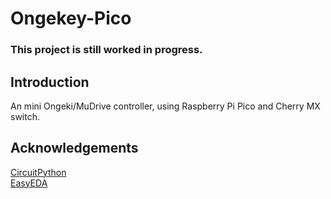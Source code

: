 # Ongekey-Pico
### This project is still worked in progress.
## Introduction
An mini Ongeki/MuDrive controller, using Raspberry Pi Pico and Cherry MX switch.
## Acknowledgements
[CircuitPython](https://circuitpython.org/)  
[EasyEDA](https://easyeda.com/)
